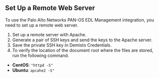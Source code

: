  ## Set Up a Remote Web Server
 To use the Palo Alto Networks PAN-OS EDL Management integration, you need to set up a remote web server.
 1. Set up a remote server with Apache.
 2. Generate a pair of SSH keys and send the keys to the Apache server.
 3. Save the private SSH key in Demisto Credentials.
 4. To verify the location of the document root where the files are stored, run the following command.
   - **CentOS**: `"httpd -S"` 
   - **Ubuntu**: `apcahe2 -S"`
